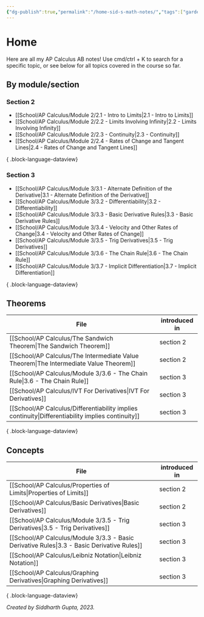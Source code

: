 ```yaml
---
{"dg-publish":true,"permalink":"/home-sid-s-math-notes/","tags":["gardenEntry"],"created":"","updated":""}
---
```


# **Home**
Here are all my AP Calculus AB notes! Use cmd/ctrl + K to search for a specific topic, or see below for all topics covered in the course so far.
## By module/section
### Section 2
- [[School/AP Calculus/Module 2/2.1 - Intro to Limits\|2.1 - Intro to Limits]]
- [[School/AP Calculus/Module 2/2.2 - Limits Involving Infinity\|2.2 - Limits Involving Infinity]]
- [[School/AP Calculus/Module 2/2.3 - Continuity\|2.3 - Continuity]]
- [[School/AP Calculus/Module 2/2.4 - Rates of Change and Tangent Lines\|2.4 - Rates of Change and Tangent Lines]]

{ .block-language-dataview}
### Section 3
- [[School/AP Calculus/Module 3/3.1 - Alternate Definition of the Derivative\|3.1 - Alternate Definition of the Derivative]]
- [[School/AP Calculus/Module 3/3.2 - Differentiability\|3.2 - Differentiability]]
- [[School/AP Calculus/Module 3/3.3 - Basic Derivative Rules\|3.3 - Basic Derivative Rules]]
- [[School/AP Calculus/Module 3/3.4 - Velocity and Other Rates of Change\|3.4 - Velocity and Other Rates of Change]]
- [[School/AP Calculus/Module 3/3.5 - Trig Derivatives\|3.5 - Trig Derivatives]]
- [[School/AP Calculus/Module 3/3.6 - The Chain Rule\|3.6 - The Chain Rule]]
- [[School/AP Calculus/Module 3/3.7 - Implicit Differentiation\|3.7 - Implicit Differentiation]]

{ .block-language-dataview}
## Theorems
| File                                                                                                 | introduced in |
| ---------------------------------------------------------------------------------------------------- | ------------- |
| [[School/AP Calculus/The Sandwich Theorem\|The Sandwich Theorem]]                                 | section 2     |
| [[School/AP Calculus/The Intermediate Value Theorem\|The Intermediate Value Theorem]]             | section 2     |
| [[School/AP Calculus/Module 3/3.6 - The Chain Rule\|3.6 - The Chain Rule]]                        | section 3     |
| [[School/AP Calculus/IVT For Derivatives\|IVT For Derivatives]]                                   | section 3     |
| [[School/AP Calculus/Differentiability implies continuity\|Differentiability implies continuity]] | section 3     |

{ .block-language-dataview}
## Concepts
| File                                                                                          | introduced in |
| --------------------------------------------------------------------------------------------- | ------------- |
| [[School/AP Calculus/Properties of Limits\|Properties of Limits]]                          | section 2     |
| [[School/AP Calculus/Basic Derivatives\|Basic Derivatives]]                                | section 2     |
| [[School/AP Calculus/Module 3/3.5 - Trig Derivatives\|3.5 - Trig Derivatives]]             | section 3     |
| [[School/AP Calculus/Module 3/3.3 - Basic Derivative Rules\|3.3 - Basic Derivative Rules]] | section 3     |
| [[School/AP Calculus/Leibniz Notation\|Leibniz Notation]]                                  | section 3     |
| [[School/AP Calculus/Graphing Derivatives\|Graphing Derivatives]]                          | section 3     |

{ .block-language-dataview}

*Created by Siddharth Gupta, 2023.*


